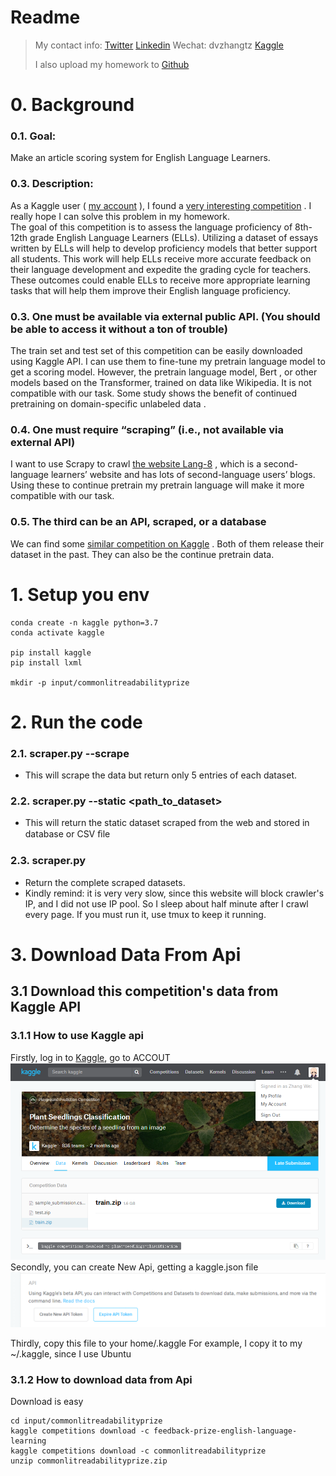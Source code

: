 # Readme
> My contact info: [Twitter](https://twitter.com/dvzhangtz) [Linkedin](https://www.linkedin.com/in/tianzuo-zhang/) Wechat: dvzhangtz [Kaggle](https://www.kaggle.com/milesme)
> 
> I also upload my homework to [Github](https://github.com/dvzhang/feedback-prize-english-language-learning)


# 0. Background
### 0.1.	Goal:
Make an article scoring system for English Language Learners.
### 0.3.	Description:
As a Kaggle user ( [my account](https://www.kaggle.com/milesme) ), I found a [very interesting competition](https://www.kaggle.com/competitions/feedback-prize-english-language-learning) . I really hope I can solve this problem in my homework.  
The goal of this competition is to assess the language proficiency of 8th-12th grade English Language Learners (ELLs). Utilizing a dataset of essays written by ELLs will help to develop proficiency models that better support all students.
This work will help ELLs receive more accurate feedback on their language development and expedite the grading cycle for teachers. These outcomes could enable ELLs to receive more appropriate learning tasks that will help them improve their English language proficiency.
### 0.3.	One must be available via external public API. (You should be able to access it without a ton of trouble)
The train set and test set of this competition can be easily downloaded using Kaggle API.
I can use them to fine-tune my pretrain language model to get a scoring model.
However, the pretrain language model, Bert , or other models based on the Transformer, trained on data like Wikipedia. It is not compatible with our task. Some study shows the benefit of continued pretraining on domain-specific unlabeled data   .  
### 0.4.	One must require “scraping” (i.e., not available via external API) 
I want to use Scrapy to crawl [the website Lang-8](https://lang-8.com/1) , which is a second-language learners’ website and has lots of second-language users’ blogs. Using these to continue pretrain my pretrain language will make it more compatible with our task.
### 0.5.	The third can be an API, scraped, or a database
We can find some [similar competition on Kaggle](https://www.kaggle.com/competitions/feedback-prize-2021)   . Both of them release their dataset in the past. They can also be the continue pretrain data. 


# 1. Setup you env
```shell
conda create -n kaggle python=3.7
conda activate kaggle

pip install kaggle
pip install lxml

mkdir -p input/commonlitreadabilityprize
```

# 2. Run the code
### 2.1. scraper.py --scrape

- This will scrape the data but return only 5 entries of each dataset.

### 2.2. scraper.py --static <path_to_dataset>

- This will return the static dataset scraped from the web and stored in database or CSV ﬁle

### 2.3. scraper.py

- Return the complete scraped datasets.
- Kindly remind: it is very very slow, since this website will block crawler's IP, and I did not use IP pool. So I sleep about half minute after I crawl every page. If you must run it, use tmux to keep it running.

# 3. Download Data From Api
## 3.1 Download this competition's data from Kaggle API
### 3.1.1 How to use Kaggle api
Firstly, log in to [Kaggle](https://www.kaggle.com/), go to ACCOUT
![pic](./pic/20180502212652888)
Secondly, you can create New Api, getting a kaggle.json file
![pic](./pic/20180502212721622)

Thirdly, copy this file to your home/.kaggle
For example, I copy it to my ~/.kaggle, since I use Ubuntu

### 3.1.2 How to download data from Api
Download is easy

```shell
cd input/commonlitreadabilityprize
kaggle competitions download -c feedback-prize-english-language-learning
kaggle competitions download -c commonlitreadabilityprize
unzip commonlitreadabilityprize.zip
```
